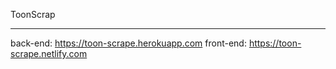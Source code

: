 ToonScrap
_______________________________

back-end: https://toon-scrape.herokuapp.com
front-end: https://toon-scrape.netlify.com